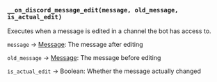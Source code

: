 ### `__on_discord_message_edit(message, old_message, is_actual_edit)`

Executes when a message is edited in a channel the bot has access to.

`message` -> [Message](/values/message.md): The message after editing

`old_message` -> [Message](/values/message.md): The message before editing

`is_actual_edit` -> Boolean: Whether the message actually changed